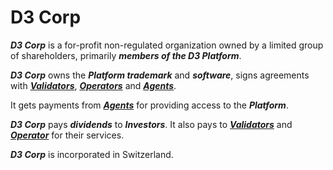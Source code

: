 # D3 Corp

**_D3 Corp_** is a for-profit non-regulated organization owned by a limited group of shareholders, primarily **_members of the D3 Platform_**.

**_D3 Corp_** owns the **_Platform trademark_** and **_software_**, signs agreements with [**_Validators_**](https://github.com/alexeymaklakov/D3-wiki/blob/master/docs/validators.md "Validators of D3"), [**_Operators_**](https://github.com/alexeymaklakov/D3-wiki/blob/master/docs/operator.md "Operator") and [**_Agents_**](https://github.com/alexeymaklakov/D3-wiki/blob/master/docs/agents.md "Agents of D3").

It gets payments from [**_Agents_**](https://github.com/alexeymaklakov/D3-wiki/blob/master/docs/agents.md "Agents of D3") for providing access to the **_Platform_**.

**_D3 Corp_** pays **_dividends_** to **_Investors_**. It also pays to [**_Validators_**](https://github.com/alexeymaklakov/D3-wiki/blob/master/docs/validators.md "Validators of D3") and [**_Operator_**](https://github.com/alexeymaklakov/D3-wiki/blob/master/docs/operator.md "Operator") for their services. 

**_D3 Corp_** is incorporated in Switzerland.


